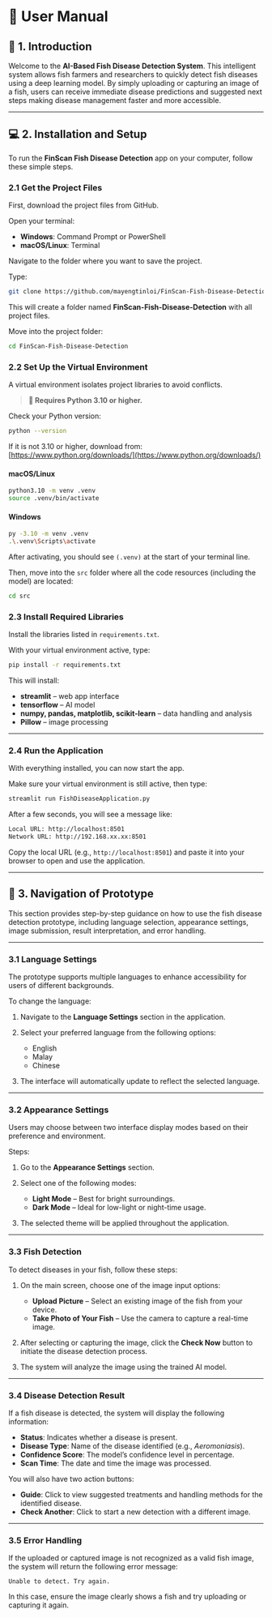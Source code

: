 # 📖 User Manual

## 🌟 **1. Introduction**

Welcome to the **AI-Based Fish Disease Detection System**. This intelligent system allows fish farmers and researchers to quickly detect fish diseases using a deep learning model. By simply uploading or capturing an image of a fish, users can receive immediate disease predictions and suggested next steps making disease management faster and more accessible.

---

## 💻 **2. Installation and Setup**

To run the **FinScan Fish Disease Detection** app on your computer, follow these simple steps.

### **2.1 Get the Project Files**

First, download the project files from GitHub.

Open your terminal:

- **Windows**: Command Prompt or PowerShell
- **macOS/Linux**: Terminal

Navigate to the folder where you want to save the project.

Type:

```bash
git clone https://github.com/mayengtinloi/FinScan-Fish-Disease-Detection
````

This will create a folder named **FinScan-Fish-Disease-Detection** with all project files.

Move into the project folder:

```bash
cd FinScan-Fish-Disease-Detection
```

### **2.2 Set Up the Virtual Environment**

A virtual environment isolates project libraries to avoid conflicts.

> **📌 Requires Python 3.10 or higher.**

Check your Python version:

```bash
python --version
```

If it is not 3.10 or higher, download from: [https://www.python.org/downloads/](https://www.python.org/downloads/)

#### **macOS/Linux**

```bash
python3.10 -m venv .venv
source .venv/bin/activate
```

#### **Windows**

```bash
py -3.10 -m venv .venv
.\.venv\Scripts\activate
```

After activating, you should see `(.venv)` at the start of your terminal line.

Then, move into the `src` folder where all the code resources (including the model) are located:

```bash
cd src
```

### **2.3 Install Required Libraries**

Install the libraries listed in `requirements.txt`.

With your virtual environment active, type:

```bash
pip install -r requirements.txt
```

This will install:

* **streamlit** – web app interface
* **tensorflow** – AI model
* **numpy, pandas, matplotlib, scikit-learn** – data handling and analysis
* **Pillow** – image processing

---

### **2.4 Run the Application**

With everything installed, you can now start the app.

Make sure your virtual environment is still active, then type:

```bash
streamlit run FishDiseaseApplication.py
```

After a few seconds, you will see a message like:

```bash
Local URL: http://localhost:8501
Network URL: http://192.168.xx.xx:8501
```

Copy the local URL (e.g., `http://localhost:8501`) and paste it into your browser to open and use the application.

---

## 🧭 **3. Navigation of Prototype**

This section provides step-by-step guidance on how to use the fish disease detection prototype, including language selection, appearance settings, image submission, result interpretation, and error handling.

---

### **3.1 Language Settings**

The prototype supports multiple languages to enhance accessibility for users of different backgrounds.

To change the language:

1. Navigate to the **Language Settings** section in the application.
2. Select your preferred language from the following options:

   * English
   * Malay
   * Chinese
3. The interface will automatically update to reflect the selected language.

---

### **3.2 Appearance Settings**

Users may choose between two interface display modes based on their preference and environment.

Steps:

1. Go to the **Appearance Settings** section.
2. Select one of the following modes:

   * **Light Mode** – Best for bright surroundings.
   * **Dark Mode** – Ideal for low-light or night-time usage.
3. The selected theme will be applied throughout the application.

---

### **3.3 Fish Detection**

To detect diseases in your fish, follow these steps:

1. On the main screen, choose one of the image input options:

   * **Upload Picture** – Select an existing image of the fish from your device.
   * **Take Photo of Your Fish** – Use the camera to capture a real-time image.
2. After selecting or capturing the image, click the **Check Now** button to initiate the disease detection process.
3. The system will analyze the image using the trained AI model.

---

### **3.4 Disease Detection Result**

If a fish disease is detected, the system will display the following information:

* **Status**: Indicates whether a disease is present.
* **Disease Type**: Name of the disease identified (e.g., *Aeromoniasis*).
* **Confidence Score**: The model’s confidence level in percentage.
* **Scan Time**: The date and time the image was processed.

You will also have two action buttons:

* **Guide**: Click to view suggested treatments and handling methods for the identified disease.
* **Check Another**: Click to start a new detection with a different image.

---

### **3.5 Error Handling**

If the uploaded or captured image is not recognized as a valid fish image, the system will return the following error message:

```
Unable to detect. Try again.
```

In this case, ensure the image clearly shows a fish and try uploading or capturing it again.

